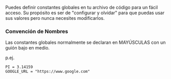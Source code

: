 Puedes definir constantes globales en tu archivo de código para un fácil acceso. Su propósito es ser de "configurar y olvidar" para que puedas usar sus valores pero nunca necesites modificarlos.

### Convención de Nombres
Las constantes globales normalmente se declaran en MAYÚSCULAS con un guión bajo en medio.

p.ej.

```
PI = 3.14159
GOOGLE_URL = "https://www.google.com"
```